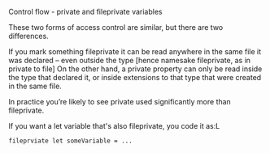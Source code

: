 
Control flow - private and fileprivate variables

These two forms of access control are similar, but there are two differences.

If you mark something fileprivate it can be read anywhere in the same file it was declared – even outside the type [hence namesake fileprivate, as in private to file] On the other hand, a private property can only be read inside the type that declared it, or inside extensions to that type that were created in the same file. 

In practice you’re likely to see private used significantly more than fileprivate.

If you want a let variable that's also fileprivate, you code it as:L
```
fileprviate let someVariable = ...
```
